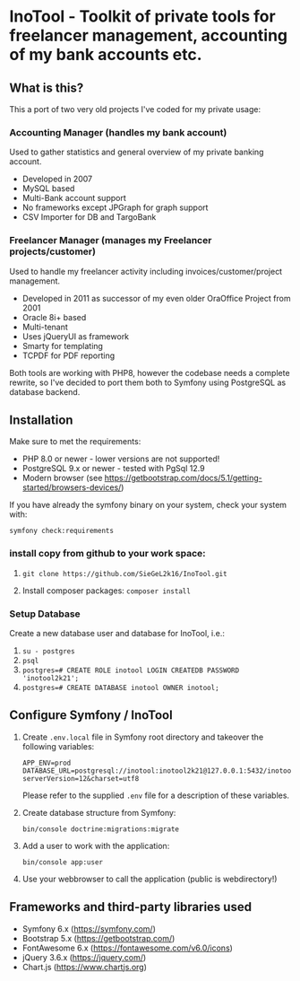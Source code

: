 # InoTool - Toolkit of private tools for freelancer management, accounting of my bank accounts etc.

## What is this?

This a port of two very old projects I've coded for my private usage:

### Accounting Manager (handles my bank account)

Used to gather statistics and general overview of my private banking account.

- Developed in 2007
- MySQL based
- Multi-Bank account support
- No frameworks except JPGraph for graph support
- CSV Importer for DB and TargoBank

### Freelancer Manager (manages my Freelancer projects/customer)

Used to handle my freelancer activity including invoices/customer/project management.

- Developed in 2011 as successor of my even older OraOffice Project from 2001
- Oracle 8i+ based
- Multi-tenant 
- Uses jQueryUI as framework
- Smarty for templating
- TCPDF for PDF reporting

Both tools are working with PHP8, however the codebase needs a complete rewrite,
so I've decided to port them both to Symfony using PostgreSQL as database backend.


## Installation

Make sure to met the requirements:

- PHP 8.0 or newer - lower versions are not supported!
- PostgreSQL 9.x or newer - tested with PgSql 12.9
- Modern browser (see https://getbootstrap.com/docs/5.1/getting-started/browsers-devices/)

If you have already the symfony binary on your system, check your system with:

`symfony check:requirements`

### install copy from github to your work space:

1. `git clone https://github.com/SieGeL2k16/InoTool.git`

2. Install composer packages:
   `composer install`

### Setup Database

Create a new database user and database for InoTool, i.e.:

1. `su - postgres`
3. `psql`
2. `postgres=# CREATE ROLE inotool LOGIN CREATEDB PASSWORD 'inotool2k21';`
3. `postgres=# CREATE DATABASE inotool OWNER inotool;`

## Configure Symfony / InoTool

1. Create `.env.local` file in Symfony root directory and takeover the following variables:
   ```
   APP_ENV=prod
   DATABASE_URL=postgresql://inotool:inotool2k21@127.0.0.1:5432/inotool?serverVersion=12&charset=utf8
   ```
   Please refer to the supplied `.env` file for a description of these variables.


2. Create database structure from Symfony:

   `bin/console doctrine:migrations:migrate`


3. Add a user to work with the application:
   
   `bin/console app:user`


4. Use your webbrowser to call the application (public is webdirectory!)


## Frameworks and third-party libraries used

- Symfony 6.x (https://symfony.com/)
- Bootstrap 5.x (https://getbootstrap.com/)
- FontAwesome 6.x (https://fontawesome.com/v6.0/icons)
- jQuery 3.6.x (https://jquery.com/)
- Chart.js (https://www.chartjs.org)
